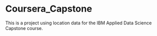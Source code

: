 # Coursera_Capstone
This is a project using location data for the IBM Applied Data Science Capstone course.
